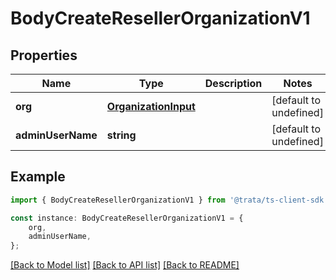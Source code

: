 # BodyCreateResellerOrganizationV1


## Properties

Name | Type | Description | Notes
------------ | ------------- | ------------- | -------------
**org** | [**OrganizationInput**](OrganizationInput.md) |  | [default to undefined]
**adminUserName** | **string** |  | [default to undefined]

## Example

```typescript
import { BodyCreateResellerOrganizationV1 } from '@trata/ts-client-sdk';

const instance: BodyCreateResellerOrganizationV1 = {
    org,
    adminUserName,
};
```

[[Back to Model list]](../README.md#documentation-for-models) [[Back to API list]](../README.md#documentation-for-api-endpoints) [[Back to README]](../README.md)
